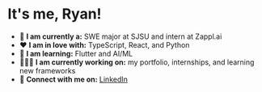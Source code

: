 # It's me, Ryan!

* 🌱 **I am currently a:** SWE major at SJSU and intern at Zappl.ai
* ❤️ **I am in love with:** TypeScript, React, and Python
* 🎯 **I am learning:** Flutter and AI/ML
* 👨🏻‍💻 **I am currently working on:** my portfolio, internships, and learning new frameworks
* 📱 **Connect with me on:** [LinkedIn](https://www.linkedin.com/in/ryan-pham-617b32223/)
